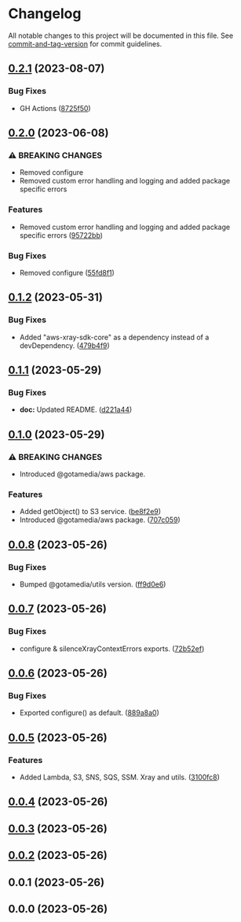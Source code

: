 # Changelog

All notable changes to this project will be documented in this file. See [commit-and-tag-version](https://github.com/absolute-version/commit-and-tag-version) for commit guidelines.

## [0.2.1](https://github.com/gotamedia/aws/compare/0.2.0...0.2.1) (2023-08-07)


### Bug Fixes

* GH Actions ([8725f50](https://github.com/gotamedia/aws/commit/8725f50c5d7e8aba7212a94defc485be6a89fbfd))

## [0.2.0](https://bitbucket.org/gotamedia/aws/compare/0.2.0..0.1.2) (2023-06-08)


### ⚠ BREAKING CHANGES

* Removed configure
* Removed custom error handling and logging and added package specific errors

### Features

* Removed custom error handling and logging and added package specific errors ([95722bb](https://bitbucket.org/gotamedia/aws/commits/95722bb00958e6f87c4e9bf78e0807c95d579888))


### Bug Fixes

* Removed configure ([55fd8f1](https://bitbucket.org/gotamedia/aws/commits/55fd8f1c1797f143f30a40d1c08396520f61cf54))

## [0.1.2](https://bitbucket.org/gotamedia/aws/compare/0.1.2..0.1.1) (2023-05-31)


### Bug Fixes

* Added "aws-xray-sdk-core" as a dependency instead of a devDependency. ([479b4f9](https://bitbucket.org/gotamedia/aws/commits/479b4f9a8ede2c49b0e362d2cf6cb182d5f70943))

## [0.1.1](https://bitbucket.org/gotamedia/aws/compare/0.1.1..0.1.0) (2023-05-29)


### Bug Fixes

* **doc:** Updated README. ([d221a44](https://bitbucket.org/gotamedia/aws/commits/d221a44fce6cf1f7005779000b625fe7d3f54227))

## [0.1.0](https://bitbucket.org/gotamedia/aws/compare/0.1.0..0.0.8) (2023-05-29)


### ⚠ BREAKING CHANGES

* Introduced @gotamedia/aws package.

### Features

* Added getObject() to S3 service. ([be8f2e9](https://bitbucket.org/gotamedia/aws/commits/be8f2e9d3427b8dee00b33bd3af19faf32615131))
* Introduced @gotamedia/aws package. ([707c059](https://bitbucket.org/gotamedia/aws/commits/707c0598d11d55e7a9c843537a407f22ca03811b))

## [0.0.8](https://bitbucket.org/gotamedia/aws/compare/0.0.8..0.0.7) (2023-05-26)


### Bug Fixes

* Bumped @gotamedia/utils version. ([ff9d0e6](https://bitbucket.org/gotamedia/aws/commits/ff9d0e6f971f77890376b6efb0fb5e83d7319554))

## [0.0.7](https://bitbucket.org/gotamedia/aws/compare/0.0.7..0.0.6) (2023-05-26)


### Bug Fixes

* configure & silenceXrayContextErrors exports. ([72b52ef](https://bitbucket.org/gotamedia/aws/commits/72b52efd2d694d49656d85fd0db86d7c5daac789))

## [0.0.6](https://bitbucket.org/gotamedia/aws/compare/0.0.6..0.0.5) (2023-05-26)


### Bug Fixes

* Exported configure() as default. ([889a8a0](https://bitbucket.org/gotamedia/aws/commits/889a8a0a7cb1e272db950811a8379d0e4946be2e))

## [0.0.5](https://bitbucket.org/gotamedia/aws/compare/0.0.5..0.0.4) (2023-05-26)


### Features

* Added Lambda, S3, SNS, SQS, SSM. Xray and utils. ([3100fc8](https://bitbucket.org/gotamedia/aws/commits/3100fc8c153a2e0772922073b6cdd782ccb8fe23))

## [0.0.4](https://bitbucket.org/gotamedia/aws/compare/0.0.4..0.0.3) (2023-05-26)

## [0.0.3](https://bitbucket.org/gotamedia/aws/compare/0.0.3..0.0.2) (2023-05-26)

## [0.0.2](https://bitbucket.org/gotamedia/aws/compare/0.0.2..0.0.1) (2023-05-26)

## 0.0.1 (2023-05-26)

## 0.0.0 (2023-05-26)

